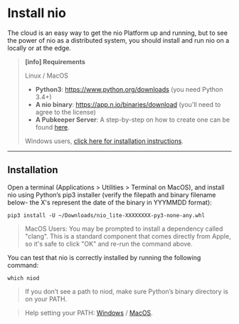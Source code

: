 # Install nio

The cloud is an easy way to get the nio Platform up and running, but to see the power of nio as a distributed system, you should install and run nio on a locally or at the edge.


>**[info] Requirements**
>
>Linux / MacOS
>* **Python3**: https://www.python.org/downloads (you need Python 3.4+)
>* **A nio binary**: https://app.n.io/binaries/download (you'll need to agree to the license)
>* **A Pubkeeper Server**: A step-by-step on how to create one can be found [here](/running-nio/in-the-cloud.md).
>
>Windows users, [click here for installation instructions](/installation/windows.md).
>

---

## Installation

Open a terminal (Applications > Utilities > Terminal on MacOS), and install nio using Python’s pip3 installer (verify the filepath and binary filename below- the X's represent the date of the binary in YYYMMDD format):

```
pip3 install -U ~/Downloads/nio_lite-XXXXXXXX-py3-none-any.whl
```

> MacOS Users: You may be prompted to install a dependency called "clang". This is a standard component that comes directly from Apple, so it's safe to click "OK" and re-run the command above.

You can test that nio is correctly installed by running the following command:

```
which niod
```

> If you don’t see a path to niod, make sure Python’s binary directory is on your PATH.

> Help setting your PATH: [Windows](https://msdn.microsoft.com/en-us/library/aa922003.aspx) / [MacOS](http://osxdaily.com/2014/08/14/add-new-path-to-path-command-line/).
